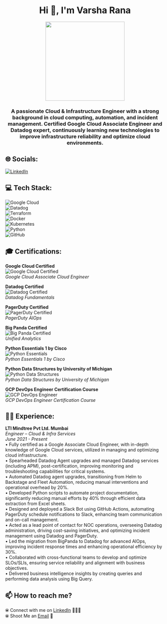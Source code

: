 
<h1 align="center">Hi 👋, I'm Varsha Rana</h1>
<p align="center">
  <img src="https://github.com/user-attachments/assets/06393438-fb89-430a-a13b-9f44454c3533" width="250" height="250">
</p>

<h3 align="center">
  A passionate Cloud & Infrastructure Engineer with a strong background in cloud computing, automation, and incident management. Certified Google Cloud Associate Engineer and Datadog expert, continuously learning new technologies to improve infrastructure reliability and optimize cloud environments.
</h3>

## 🌐 Socials:
[![LinkedIn](https://img.shields.io/badge/LinkedIn-%230077B5.svg?logo=linkedin&logoColor=white)](https://www.linkedin.com/in/varsha-rana-1115b7233)

## 💻 Tech Stack:
![Google Cloud](https://img.shields.io/badge/GoogleCloud-%234285F4.svg?style=for-the-badge&logo=google-cloud&logoColor=white)  
![Datadog](https://img.shields.io/badge/datadog-%23632CA6.svg?style=for-the-badge&logo=datadog&logoColor=white)  
![Terraform](https://img.shields.io/badge/terraform-%235835CC.svg?style=for-the-badge&logo=terraform&logoColor=white)  
![Docker](https://img.shields.io/badge/docker-%230db7ed.svg?style=for-the-badge&logo=docker&logoColor=white)  
![Kubernetes](https://img.shields.io/badge/kubernetes-%23326ce5.svg?style=for-the-badge&logo=kubernetes&logoColor=white)  
![Python](https://img.shields.io/badge/python-3670A0?style=for-the-badge&logo=python&logoColor=ffdd54)  
![GitHub](https://img.shields.io/badge/github-%23121011.svg?style=for-the-badge&logo=github&logoColor=white)

## 🎓 Certifications:

**Google Cloud Certified**  
![Google Cloud Certified](https://img.shields.io/badge/Google%20Cloud%20Certified-%23FF9900?style=for-the-badge&logo=google-cloud&logoColor=white)  
*Google Cloud Associate Cloud Engineer*

**Datadog Certified**  
![Datadog Certified](https://img.shields.io/badge/Datadog%20Certified-%23323232?style=for-the-badge&logo=datadog&logoColor=white)  
*Datadog Fundamentals*

**PagerDuty Certified**  
![PagerDuty Certified](https://img.shields.io/badge/PagerDuty%20Certified-%23FF6C0A?style=for-the-badge&logo=pagerduty&logoColor=white)  
*PagerDuty AIOps*

**Big Panda Certified**  
![Big Panda Certified](https://img.shields.io/badge/Big%20Panda%20Certified-%23F80000?style=for-the-badge&logo=bigpanda&logoColor=white)  
*Unified Analytics*

**Python Essentials 1 by Cisco**  
![Python Essentials](https://img.shields.io/badge/Python%20Essentials-%2344A833?style=for-the-badge&logo=python&logoColor=white)  
*Python Essentials 1 by Cisco*

**Python Data Structures by University of Michigan**  
![Python Data Structures](https://img.shields.io/badge/Python%20Data%20Structures-%23150458?style=for-the-badge&logo=python&logoColor=white)  
*Python Data Structures by University of Michigan*

**GCP DevOps Engineer Certification Course**  
![GCP DevOps Engineer](https://img.shields.io/badge/GCP%20DevOps%20Engineer-%23F57C00?style=for-the-badge&logo=google-cloud&logoColor=white)  
*GCP DevOps Engineer Certification Course*

## 🧑‍💻 Experience:
**LTI Mindtree Pvt Ltd. Mumbai**  
*Engineer – Cloud & Infra Services*  
*June 2021 - Present*  
• Fully certified as a Google Associate Cloud Engineer, with in-depth knowledge of Google Cloud services, utilized in managing and optimizing cloud infrastructure.  
• Spearheaded Datadog Agent upgrades and managed Datadog services (including APM), post-certification, improving monitoring and troubleshooting capabilities for critical systems.  
• Automated Datadog agent upgrades, transitioning from Helm to Backstage and Fleet Automation, reducing manual interventions and operational overhead by 20%.  
• Developed Python scripts to automate project documentation, significantly reducing manual efforts by 40% through efficient data extraction from Excel sheets.  
• Designed and deployed a Slack Bot using GitHub Actions, automating PagerDuty schedule notifications to Slack, enhancing team communication and on-call management.  
• Acted as a lead point of contact for NOC operations, overseeing Datadog administration, driving cost-saving initiatives, and optimizing incident management using Datadog and PagerDuty.  
• Led the migration from BigPanda to Datadog for advanced AIOps, improving incident response times and enhancing operational efficiency by 30%.  
• Collaborated with cross-functional teams to develop and optimize SLOs/SLIs, ensuring service reliability and alignment with business objectives.  
• Delivered business intelligence insights by creating queries and performing data analysis using Big Query.  

## 📫 How to reach me?
⦿ Connect with me on [LinkedIn](https://www.linkedin.com/in/varsha-rana-1115b7233) 👨🏻‍💻 <br>
⦿ Shoot Me an [Email](mailto:ranavarshaaa19@gmail.com) 💌 <br>
